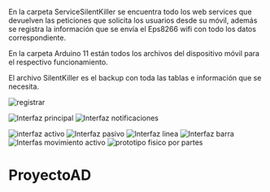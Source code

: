 En la carpeta ServiceSilentKiller se encuentra todo los web services que devuelven  las peticiones que solicita los usuarios desde su móvil, además se registra la información que se envía el Eps8266 wifi con todo los datos correspondiente.

En la carpeta Arduino 11 están todos los archivos del dispositivo móvil para el respectivo funcionamiento.

El archivo SilentKiller es el backup con toda las tablas e información que se necesita.

![registrar](https://user-images.githubusercontent.com/69564165/131423630-936a8319-02b3-4b8e-a65c-14a4512492e9.png)

![Interfaz principal](https://user-images.githubusercontent.com/69564165/131423566-6459afc8-455a-4947-ad98-7ec7b71454e8.png)
![Interfaz notificaciones](https://user-images.githubusercontent.com/69564165/131423580-f5e8e6f6-d202-4ff5-a323-9bc3db0db5df.png)

![interfaz activo](https://user-images.githubusercontent.com/69564165/131423742-c11fafb6-a1be-4684-a99f-a74716dcd369.png)
![Interfaz pasivo](https://user-images.githubusercontent.com/69564165/131423751-956b6784-0980-4e29-bdd6-b6b6e85c70a8.png)
![Interfaz linea](https://user-images.githubusercontent.com/69564165/131423763-63c80cdf-1fbe-4a1d-94e2-0f138b6985a6.png)
![Interfaz barra](https://user-images.githubusercontent.com/69564165/131423795-86206387-57c2-4231-8b77-470d9f4b1e2a.png)
![Interfas movimiento activo ](https://user-images.githubusercontent.com/69564165/131424780-d18a2c00-7dce-48b5-9d9d-c418cf4ac904.png)
![prototipo fisico por partes](https://user-images.githubusercontent.com/69564165/131424803-52ac9cdd-14bb-4169-a99b-320bae689407.png)




# ProyectoAD
